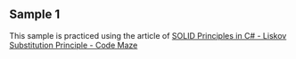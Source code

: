 ## Sample 1
This sample is practiced using the article of [SOLID Principles in C# - Liskov Substitution Principle - Code Maze](https://code-maze.com/liskov-substitution-principle/ "SOLID Principles in C# - Liskov Substitution Principle - Code Maze")

